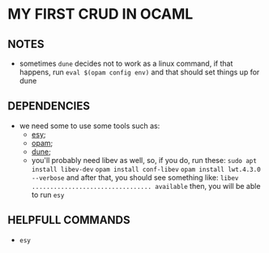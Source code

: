 # MY FIRST CRUD IN OCAML

## NOTES
- sometimes `dune` decides not to work as a linux command, if that happens, run `eval $(opam config env)` and that should set things up for dune

## DEPENDENCIES
- we need some to use some tools such as:
  - [esy](https://esy.sh/docs/en/getting-started.html);
  - [opam](https://opam.ocaml.org/);
  - [dune](https://opam.ocaml.org/packages/dune/);
  - you'll probably need libev as well, so, if you do, run these:
    ``sudo apt install libev-dev`` 
    ``opam install conf-libev``
    ``opam install lwt.4.3.0 --verbose`` and after that, you should see something like: 
      ``libev ................................. available``
      then, you will be able to run ``esy``

## HELPFULL COMMANDS

- ``esy``